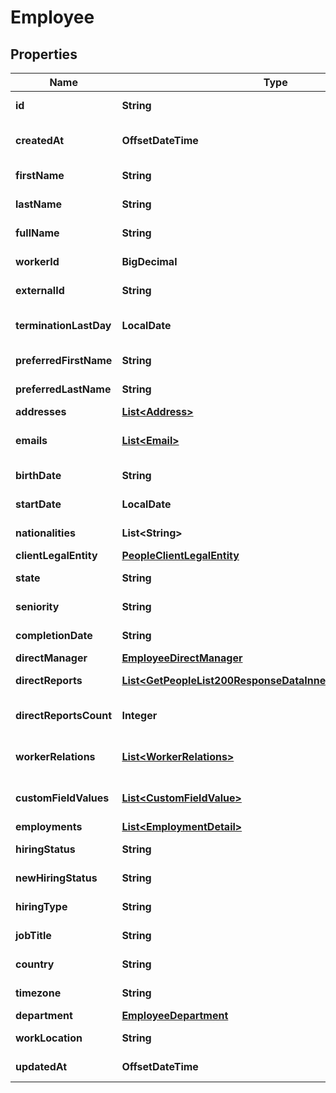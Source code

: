 

# Employee


## Properties

| Name | Type | Description | Notes |
|------------ | ------------- | ------------- | -------------|
|**id** | **String** | Unique identifier for the employee. |  [optional] |
|**createdAt** | **OffsetDateTime** | The creation timestamp of the employee record. |  [optional] |
|**firstName** | **String** | The first name of the employee. |  [optional] |
|**lastName** | **String** | The last name of the employee. |  [optional] |
|**fullName** | **String** | The full name of the employee. |  [optional] |
|**workerId** | **BigDecimal** | The worker ID of the employee. |  [optional] |
|**externalId** | **String** | The external ID of the employee. |  [optional] |
|**terminationLastDay** | **LocalDate** | The last day of work mentioned on the termination. |  [optional] |
|**preferredFirstName** | **String** | The preferred first name of the employee. |  [optional] |
|**preferredLastName** | **String** | The preferred last name of the employee. |  [optional] |
|**addresses** | [**List&lt;Address&gt;**](Address.md) |  |  [optional] |
|**emails** | [**List&lt;Email&gt;**](Email.md) | An array of the employee&#39;s email addresses. |  [optional] |
|**birthDate** | **String** | The birth date of the employee. |  [optional] |
|**startDate** | **LocalDate** | The date the employee started working. |  [optional] |
|**nationalities** | **List&lt;String&gt;** | The nationality of the employee. |  [optional] |
|**clientLegalEntity** | [**PeopleClientLegalEntity**](PeopleClientLegalEntity.md) |  |  [optional] |
|**state** | **String** | The state of the employee. |  [optional] |
|**seniority** | **String** | The seniority level of the employee. |  [optional] |
|**completionDate** | **String** | The completion date of the task or project. |  [optional] |
|**directManager** | [**EmployeeDirectManager**](EmployeeDirectManager.md) |  |  [optional] |
|**directReports** | [**List&lt;GetPeopleList200ResponseDataInnerDirectReportsInner&gt;**](GetPeopleList200ResponseDataInnerDirectReportsInner.md) | The direct reports to the employee. |  [optional] |
|**directReportsCount** | **Integer** | The count of direct reports to the employee. |  [optional] |
|**workerRelations** | [**List&lt;WorkerRelations&gt;**](WorkerRelations.md) | when parameter IncludeWorkerRelations &#x3D; true |  [optional] |
|**customFieldValues** | [**List&lt;CustomFieldValue&gt;**](CustomFieldValue.md) | when parameter include_custom_fields &#x3D; true |  [optional] |
|**employments** | [**List&lt;EmploymentDetail&gt;**](EmploymentDetail.md) |  |  [optional] |
|**hiringStatus** | **String** | The current hiring status of the employee. |  [optional] |
|**newHiringStatus** | **String** | The new hiring status of the employee. |  [optional] |
|**hiringType** | **String** | The type of hiring of the employee. |  [optional] |
|**jobTitle** | **String** | The job title of the employee. |  [optional] |
|**country** | **String** | The country of the employee. |  [optional] |
|**timezone** | **String** | The timezone of the employee. |  [optional] |
|**department** | [**EmployeeDepartment**](EmployeeDepartment.md) |  |  [optional] |
|**workLocation** | **String** | The work location of the employee. |  [optional] |
|**updatedAt** | **OffsetDateTime** | Long date-time format following ISO-8601 |  [optional] |




